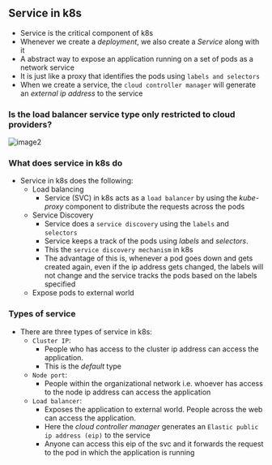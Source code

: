 Service in k8s
---------------

* Service is the critical component of k8s
* Whenever we create a _deployment_, we also create a _Service_ along with it
* A abstract way to expose an application running on a set of pods as a network service
* It is just like a proxy that identifies the pods using `labels and selectors`
* When we create a service, the `cloud controller manager` will generate an _external ip address_ to the service


### Is the load balancer service type only restricted to cloud providers?


![image2](https://github.com/Nikhita-A/Learning-Journey/assets/148535211/f6c34852-07fb-4dcc-b9b7-3eab086f0eb5)


### What does service in k8s do

* Service in k8s does the following:
    * Load balancing
        * Service (SVC) in k8s acts as a `load balancer` by using the _kube-proxy_ component to distribute the requests across the pods
    * Service Discovery
        * Service does a `service discovery` using the `labels` and `selectors`
        * Service keeps a track of the pods using _labels_ and _selectors_. 
        * This the `service discovery mechanism` in k8s
        * The advantage of this is, whenever a pod goes down and gets created again, even if the ip address gets changed, the labels will not change and the service tracks the pods based on the labels specified
    * Expose pods to external world

### Types of service

* There are three types  of service in k8s:
    * `Cluster IP`: 
        * People who has access to the cluster ip address can access the application.
        * This is the _default_ type
    * `Node port`: 
        * People within the organizational network i.e. whoever has access to the node ip address can access the application
    * `Load balancer`: 
        * Exposes the application to external world. People across the web can access the application. 
        * Here the _cloud controller manager_ generates an `Elastic public ip address (eip)` to the service
        * Anyone can access this eip of the svc and it forwards the request to the pod in which the application is running

